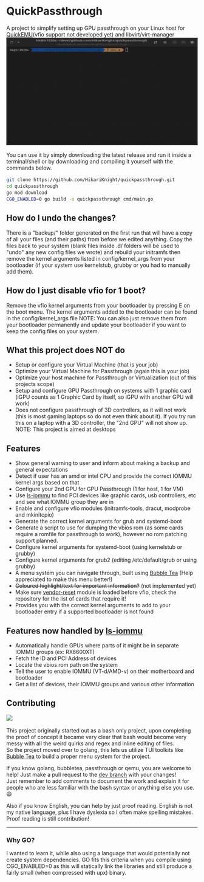 # QuickPassthrough

A project to simplify setting up GPU passthrough on your Linux host for [QuickEMU](https://github.com/quickemu-project/quickemu)(vfio support not developed yet) and libvirt/virt-manager
![Quickpassthrough Preview GIF](https://github.com/HikariKnight/quickpassthrough/blob/dev/quickpassthrough_preview.gif?raw=true)

You can use it by simply downloading the latest release and run it inside a terminal/shell or by downloading and compiling it yourself with the commands below.

```bash
git clone https://github.com/HikariKnight/quickpassthrough.git
cd quickpassthrough
go mod download
CGO_ENABLED=0 go build -o quickpassthrough cmd/main.go
```

## How do I undo the changes?
There is a "backup/" folder generated on the first run that will have a copy of all your files (and their paths) from before we edited anything.
Copy the files back to your system (blank files inside .d/ folders will be used to "undo" any new config files we wrote) and rebuild your initramfs then remove the kernel arguments listed in config/kernel_args from your bootloader (if your system use kernelstub, grubby or you had to manually add them).

## How do I just disable vfio for 1 boot?
Remove the vfio kernel arguments from your bootloader by pressing E on the boot menu. The kernel arguments added to the bootloader can be found in the config/kernel_args file
NOTE: You can also just remove them from your bootloader permanently and update your bootloader if you want to keep the config files on your system.

## What this project does NOT do
* Setup or configure your Virtual Machine (that is your job)
* Optimize your Virtual Machine for Passthrough (again this is your job)
* Optimize your host machine for Passthrough or Virtualization (out of this projects scope)
* Setup and configure GPU Passthrough on systems with 1 graphic card (iGPU counts as 1 Graphic Card by itself, so iGPU with another GPU will work)
* Does not configure passthrough of 3D controllers, as it will not work (this is most gaming laptops so do not even think about it). If you try run this on a laptop with a 3D controller, the "2nd GPU" will not show up.
NOTE: This project is aimed at desktops
  
## Features
* Show general warning to user and inform about making a backup and general expectations
* Detect if user has an amd or intel CPU and provide the correct IOMMU kernel args based on that
* Configure your 2nd GPU for GPU Passthrough (1 for host, 1 for VM)
* Use [ls-iommu](https://github.com/HikariKnight/ls-iommu) to find PCI devices like graphic cards, usb controllers, etc and see what IOMMU group they are in
* Enable and configure vfio modules (initramfs-tools, dracut, modprobe and mkinitcpio)
* Generate the correct kernel arguments for grub and systemd-boot
* Generate a script to use for dumping the vbios rom (as some cards require a romfile for passthrough to work), however no rom patching support planned.
* Configure kernel arguments for systemd-boot (using kernelstub or grubby)
* Configure kernel arguments for grub2 (editing /etc/default/grub or using grubby)
* A menu system you can navigate through, built using [Bubble Tea](https://github.com/charmbracelet/bubbletea) (Help appreciated to make this menu better!)
* ~~Coloured highlight/text for important information?~~ (not implemented yet)
* Make sure [vendor-reset](https://github.com/gnif/vendor-reset) module is loaded before vfio, check the repository for the list of cards that require it!
* Provides you with the correct kernel arguments to add to your bootloader entry if a supported bootloader is not found

## Features now handled by [ls-iommu](https://github.com/HikariKnight/ls-iommu)
* Automatically handle GPUs where parts of it might be in separate IOMMU groups (ex: RX6600XT)
* Fetch the ID and PCI Address of devices
* Locate the vbios rom path on the system
* Tell the user to enable IOMMU (VT-d/AMD-v) on their motherboard and bootloader
* Get a list of devices, their IOMMU groups and various other information

## Contributing
<img src="https://user-images.githubusercontent.com/2557889/156038229-4e70352f-9182-4474-8e32-d14d3ad67566.png" width="250px">

This project originally started out as a bash only project, upon completing the proof of concept it became very clear that bash would become very messy with all the weird quirks and regex and inline editing of files. <br>
So the project moved over to golang, this lets us utilize TUI toolkits like [Bubble Tea](https://github.com/charmbracelet/bubbletea) to build a proper menu system for the project. <br>

If you know golang, bubbletea, passthrough or qemu, you are welcome to help! Just make a pull request to the [dev branch](https://github.com/HikariKnight/quickpassthrough/tree/dev) with your changes!<br>
Just remember to add comments to document the work and explain it for people who are less familiar with the bash syntax or anything else you use. 😄

Also if you know English, you can help by just proof reading. English is not my native language, plus I have dyslexia so I often make spelling mistakes.
Proof reading is still contribution!

----

### Why GO?

I wanted to learn it, while also using a language that would potentially not create system dependencies. GO fits this criteria when you compile using CGO_ENABLED=0 as this will statically link the libraries and still produce a fairly small (when compressed with upx) binary.
